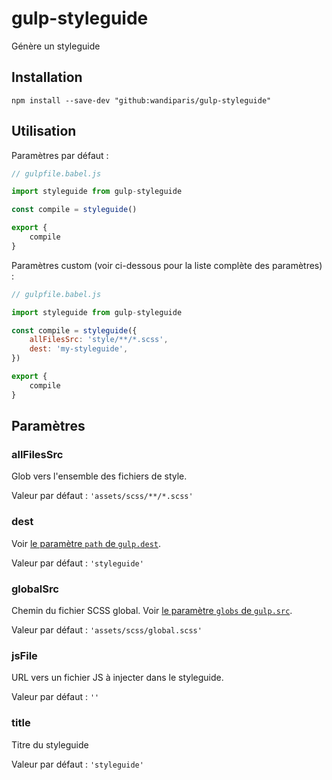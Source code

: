 # gulp-styleguide

Génère un styleguide

## Installation

```
npm install --save-dev "github:wandiparis/gulp-styleguide"
```

## Utilisation

Paramètres par défaut :

```js
// gulpfile.babel.js

import styleguide from gulp-styleguide

const compile = styleguide()

export {
    compile
}
```

Paramètres custom (voir ci-dessous pour la liste complète des paramètres) :

```js
// gulpfile.babel.js

import styleguide from gulp-styleguide

const compile = styleguide({
    allFilesSrc: 'style/**/*.scss',
    dest: 'my-styleguide',
})

export {
    compile
}
```

## Paramètres

### allFilesSrc

Glob vers l'ensemble des fichiers de style.

Valeur par défaut : `'assets/scss/**/*.scss'`

### dest

Voir [le paramètre `path` de `gulp.dest`](https://github.com/gulpjs/gulp/blob/4.0/docs/API.md#path).

Valeur par défaut : `'styleguide'`

### globalSrc

Chemin du fichier SCSS global. Voir [le paramètre `globs` de `gulp.src`](https://github.com/gulpjs/gulp/blob/4.0/docs/API.md#globs).

Valeur par défaut : `'assets/scss/global.scss'`

### jsFile

URL vers un fichier JS à injecter dans le styleguide.

Valeur par défaut : `''`

### title

Titre du styleguide

Valeur par défaut : `'styleguide'`
